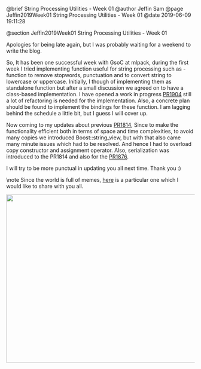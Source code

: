 @brief String Processing Utilities - Week 01
@author Jeffin Sam
@page Jeffin2019Week01 String Processing Utilities - Week 01
@date 2019-06-09 19:11:28

@section Jeffin2019Week01 String Processing Utilities - Week 01

Apologies for being late again, but I was probably waiting for a weekend to write the blog.

So, It has been one successful week with GsoC at mlpack, during the first week I tried implementing function useful for string processing such as - function to remove stopwords, punctuation and to convert string to lowercase or uppercase. Initially, I though of implementing them as standalone function but after a small discussion we agreed on to have a class-based implementation. I have opened a work in progress [PR1904](https://github.com/mlpack/mlpack/pull/1904) still a lot of refactoring is needed for the implementation. Also, a concrete plan should be found to implement the bindings for these function. I am lagging behind the schedule a little bit, but I guess I will cover up.

Now coming to my updates about previous [PR1814](https://github.com/mlpack/mlpack/pull/1814), Since to make the functionality efficient both in terms of space and time complexities, to avoid many copies we introduced Boost::string_view, but with that also came many minute issues which had to be resolved. And hence I had to overload copy constructor and assignment operator. Also, serialization was introduced to the PR1814 and also for the [PR1876](https://github.com/mlpack/mlpack/pull/1876).

I will try to be more punctual in updating you all next time. Thank you :)

\note
Since the world is full of memes, [here](https://twitter.com/mcclure111/status/1002648636516282368?s=19) is a particular one which I would like to share with you all.

<p>
<img src = "images/cpp.jpg" width = "600" height = "450"/>
</p>
